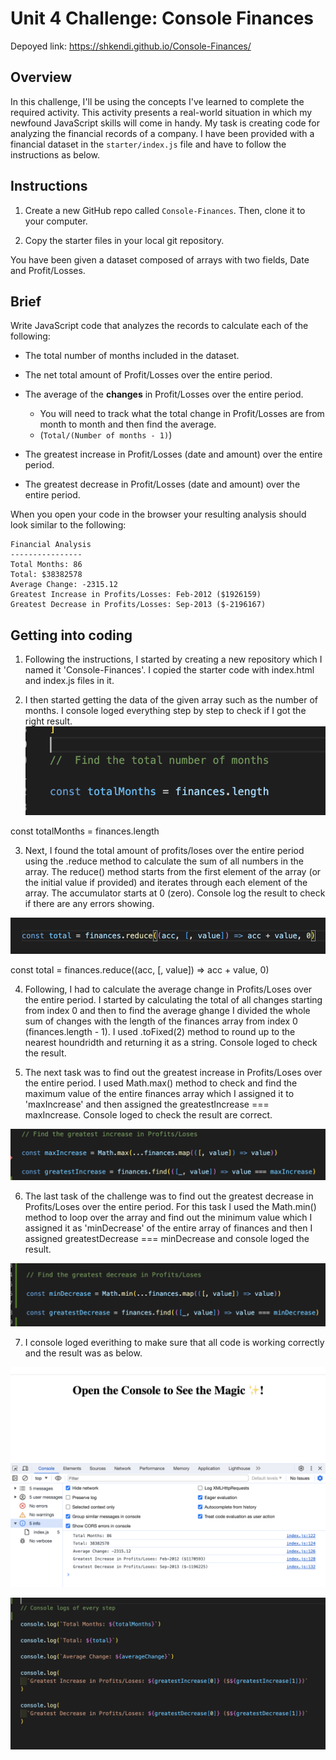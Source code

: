 # Unit 4 Challenge: Console Finances

Depoyed link: https://shkendi.github.io/Console-Finances/

## Overview

In this challenge, I'll be using the concepts I've learned to complete the required activity. This activity presents a real-world situation in which my newfound JavaScript skills will come in handy. My task is creating code for analyzing the financial records of a company. I have been provided with a financial dataset in the `starter/index.js` file and have to follow the instructions as below.

## Instructions

1. Create a new GitHub repo called `Console-Finances`. Then, clone it to your computer.

2. Copy the starter files in your local git repository.

You have been given a dataset composed of arrays with two fields, Date and Profit/Losses.

## Brief

Write JavaScript code that analyzes the records to calculate each of the following:

- The total number of months included in the dataset.

- The net total amount of Profit/Losses over the entire period.

- The average of the **changes** in Profit/Losses over the entire period.

  - You will need to track what the total change in Profit/Losses are from month to month and then find the average.
  - (`Total/(Number of months - 1)`)

- The greatest increase in Profit/Losses (date and amount) over the entire period.

- The greatest decrease in Profit/Losses (date and amount) over the entire period.

When you open your code in the browser your resulting analysis should look similar to the following:

```text
Financial Analysis
----------------
Total Months: 86
Total: $38382578
Average Change: -2315.12
Greatest Increase in Profits/Losses: Feb-2012 ($1926159)
Greatest Decrease in Profits/Losses: Sep-2013 ($-2196167)
```

## Getting into coding

1. Following the instructions, I started by creating a new repository which I named it 'Console-Finances'. I copied the starter code with index.html and index.js files in it.

2. I then started getting the data of the given array such as the number of months. I console loged everything step by step to check if I got the right result. ![Alt text](<Screenshot 2023-12-10 at 21.26.51.png>)

const totalMonths = finances.length

3. Next, I found the total amount of profits/loses over the entire period using the .reduce method to calculate the sum of all numbers in the array.
   The reduce() method starts from the first element of the array (or the initial value if provided) and iterates through each element of the array. The accumulator starts at 0 (zero). Console log the result to check if there are any errors showing.

![Alt text](<Screenshot 2023-12-11 at 12.37.24.png>)

const total = finances.reduce((acc, [, value]) => acc + value, 0)

4. Following, I had to calculate the average change in Profits/Loses over the entire period. I started by calculating the total of all changes starting from index 0 and then to find the average ghange I divided the whole sum of changes with the length of the finances array from index 0 (finances.length - 1). I used .toFixed(2) method to round up to the nearest houndridth and returning it as a string. Console loged to check the result.

5. The next task was to find out the greatest increase in Profits/Loses over the entire period. I used Math.max() method to check and find the maximum value of the entire finances array which I assigned it to 'maxIncrease' and then assigned the greatestIncrease === maxIncrease. Console loged to check the result are correct.

![Alt text](<Screenshot 2023-12-11 at 20.56.37.png>)

6. The last task of the challenge was to find out the greatest decrease in Profits/Loses over the entire period. For this task I used the Math.min() method to loop over the array and find out the minimum value which I assigned it as 'minDecrease' of the entire array of finances and then I assigned greatestDecrease === minDecrease and console loged the result.

![Alt text](<Screenshot 2023-12-11 at 20.59.15.png>)

7. I console loged everithing to make sure that all code is working correctly and the result was as below.

![Alt text](<Screenshot 2023-12-11 at 21.10.50.png>)

![Alt text](<Screenshot 2023-12-11 at 21.09.22.png>)
